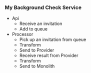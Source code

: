 ### My Background Check Service
- Api
  - Receive an invitation
  - Add to queue
- Processor
  - Pick up an invitation from queue
  - Transform
  - Send to Provider
  - Receive result from Provider
  - Transform
  - Send to Monolith
  
  